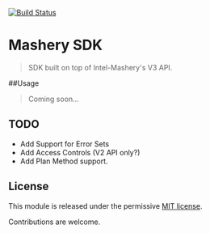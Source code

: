 [![Build Status](https://travis-ci.org/afklm/mashery-sdk.svg?branch=master)](https://travis-ci.org/afklm/mashery-sdk)

# Mashery SDK
> SDK built on top of Intel-Mashery's V3 API.

##Usage
> Coming soon...

## TODO
- Add Support for Error Sets
- Add Access Controls (V2 API only?)
- Add Plan Method support.

## License
This module is released under the permissive [MIT license](LICENSE).

Contributions are welcome.
